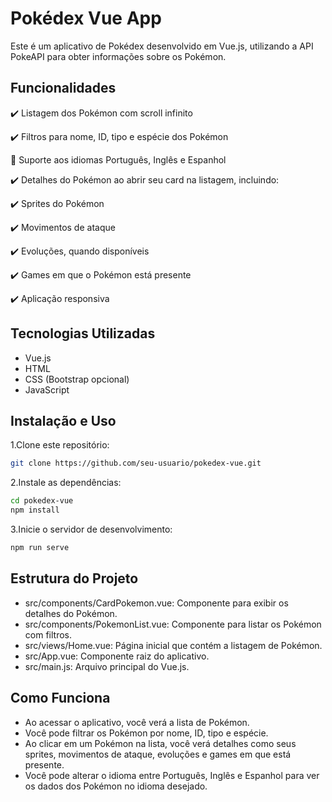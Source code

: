 # Pokédex Vue App

Este é um aplicativo de Pokédex desenvolvido em Vue.js, utilizando a API PokeAPI para obter informações sobre os Pokémon.

## Funcionalidades

:heavy_check_mark: Listagem dos Pokémon com scroll infinito

:heavy_check_mark: Filtros para nome, ID, tipo e espécie dos Pokémon

:construction: Suporte aos idiomas Português, Inglês e Espanhol

:heavy_check_mark: Detalhes do Pokémon ao abrir seu card na listagem, incluindo:

:heavy_check_mark: Sprites do Pokémon

:heavy_check_mark: Movimentos de ataque

:heavy_check_mark: Evoluções, quando disponíveis

:heavy_check_mark: Games em que o Pokémon está presente

:heavy_check_mark: Aplicação responsiva

## Tecnologias Utilizadas

- Vue.js
- HTML
- CSS (Bootstrap opcional)
- JavaScript

## Instalação e Uso
1.Clone este repositório:

```sh
git clone https://github.com/seu-usuario/pokedex-vue.git
```
2.Instale as dependências:

```sh
cd pokedex-vue
npm install
```
3.Inicie o servidor de desenvolvimento:
```sh
npm run serve
```

## Estrutura do Projeto

- src/components/CardPokemon.vue: Componente para exibir os detalhes do Pokémon.
- src/components/PokemonList.vue: Componente para listar os Pokémon com filtros.
- src/views/Home.vue: Página inicial que contém a listagem de Pokémon.
- src/App.vue: Componente raiz do aplicativo.
- src/main.js: Arquivo principal do Vue.js.

## Como Funciona

- Ao acessar o aplicativo, você verá a lista de Pokémon.
- Você pode filtrar os Pokémon por nome, ID, tipo e espécie.
- Ao clicar em um Pokémon na lista, você verá detalhes como seus sprites, movimentos de ataque, evoluções e games em que está presente.
- Você pode alterar o idioma entre Português, Inglês e Espanhol para ver os dados dos Pokémon no idioma desejado.
